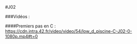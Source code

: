 #J02

###Vidéos :

####Premiers pas en C :
https://cdn.intra.42.fr/video/video/54/low_d_piscine-C-J02-0-1080p.mp4#t=0
